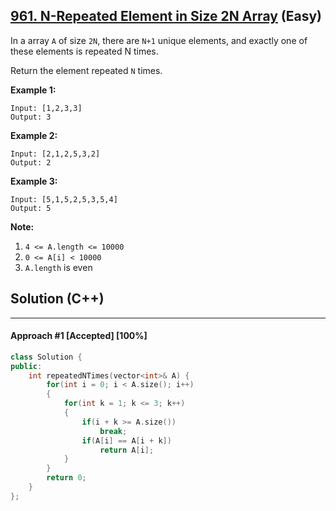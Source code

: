 ## [961. N-Repeated Element in Size 2N Array](https://leetcode.com/problems/n-repeated-element-in-size-2n-array/) (Easy)

In a array `A` of size `2N`, there are `N+1` unique elements, and exactly one of these elements is repeated N times.

  

Return the element repeated `N` times.

  

 

  

 

  

**Example 1:**

```
Input: [1,2,3,3]
Output: 3
```

**Example 2:**

```
Input: [2,1,2,5,3,2]
Output: 2
```

**Example 3:**

```
Input: [5,1,5,2,5,3,5,4]
Output: 5
```

 

**Note:**

1. `4 <= A.length <= 10000`
2. `0 <= A[i] < 10000`
3. `A.length` is even

## Solution (C++)

------

#### Approach #1  [Accepted] [100%] 

```c++
class Solution {
public:
    int repeatedNTimes(vector<int>& A) {
        for(int i = 0; i < A.size(); i++)
        {
            for(int k = 1; k <= 3; k++)
            {
                if(i + k >= A.size())
                    break;
                if(A[i] == A[i + k])
                    return A[i];
            }
        }
        return 0;
    }
};
```

